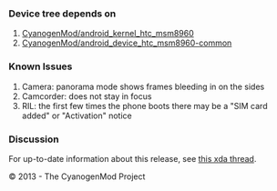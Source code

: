 ### Device tree depends on
1.  [CyanogenMod/android\_kernel\_htc\_msm8960](https://github.com/CyanogenMod/android_kernel_htc_msm8960/tree/cm-10.1)
2.  [CyanogenMod/android\_device\_htc\_msm8960\-common](https://github.com/CyanogenMod/android_device_htc_msm8960-common/tree/cm-10.1)

### Known Issues
1.  Camera: panorama mode shows frames bleeding in on the sides  
2.  Camcorder: does not stay in focus  
3.  RIL: the first few times the phone boots there may be a "SIM card added" or "Activation" notice  

### Discussion
For up-to-date information about this release, see [this xda thread](http://forum.xda-developers.com/showthread.php?t=2121331).

© 2013 - The CyanogenMod Project
